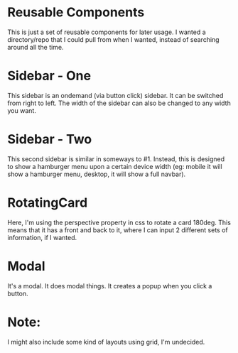 # Reusable Components

This is just a set of reusable components for later usage. I wanted a directory/repo that I could pull from when I wanted, instead of searching around all the time.

# Sidebar - One

This sidebar is an ondemand (via button click) sidebar. It can be switched from right to left. The width of the sidebar can also be changed to any width you want. 

# Sidebar - Two 

This second sidebar is similar in someways to #1. Instead, this is designed to show a hamburger menu upon a certain device width (eg: mobile it will show a hamburger menu, desktop, it will show a full navbar).

# RotatingCard

Here, I'm using the perspective property in css to rotate a card 180deg. This means that it has a front and back to it, where I can input 2 different sets of information,
if I wanted.

# Modal

It's a modal. It does modal things. It creates a popup when you click a button. 


# Note: 

I might also include some kind of layouts using grid, I'm undecided.